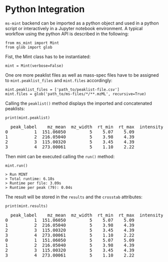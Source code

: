 # Python Integration

`ms-mint` backend can be imported as a python object and used in a python script or interactively in a Jupyter notebook environment. A typical workflow using the python API is described in the following:

    from ms_mint import Mint
    from glob import glob


Fist, the Mint class has to be instantiated:

    mint = Mint(verbose=False)

One ore more peaklist files as well as mass-spec files have to be assigned to `mint.peaklist_files` and `mint.files` accordingly:

    mint.peaklist_files = ['path_to/peaklist-file.csv']
    mint.files = glob('path_to/ms-files/*/**.mzML', recursive=True)

Calling the `peaklist()` method displays the imported and concatenated peaklists:

    print(mint.peaklist)

<pre>
  peak_label    mz_mean  mz_width  rt_min  rt_max  intensity_threshold                peaklist
0          1  151.06050         5    5.07    5.09                    0  ./data/peaklist_v0.csv
1          2  216.05040         5    3.98    4.39                    0  ./data/peaklist_v0.csv
2          3  115.00320         5    3.45    4.39                    0  ./data/peaklist_v0.csv
3          4  273.00061         5    1.10    2.22                    0  ./data/peaklist_v0.csv
</pre>

Then mint can be executed calling the `run()` method:

    mint.run()

    > Run MINT
    > Total runtime: 6.18s
    > Runtime per file: 3.09s
    > Runtime per peak (79): 0.04s



The result will be stored in the `results` and the `crosstab` attributes:

    print(mint.results)

<pre>
  peak_label    mz_mean  mz_width  rt_min  rt_max  intensity_threshold                peaklist     peak_area            ms_file ms_path  file_size  intensity_sum
0          1  151.06050         5    5.07    5.09                    0  ./data/peaklist_v0.csv  2.879748e+03  ./data/test.mzXML  ./data  14.201964   5.607296e+10
1          2  216.05040         5    3.98    4.39                    0  ./data/peaklist_v0.csv  4.892307e+05  ./data/test.mzXML  ./data  14.201964   5.607296e+10
2          3  115.00320         5    3.45    4.39                    0  ./data/peaklist_v0.csv  3.916772e+07  ./data/test.mzXML  ./data  14.201964   5.607296e+10
3          4  273.00061         5    1.10    2.22                    0  ./data/peaklist_v0.csv  6.862484e+06  ./data/test.mzXML  ./data  14.201964   5.607296e+10
0          1  151.06050         5    5.07    5.09                    0  ./data/peaklist_v0.csv  2.879748e+03  ./data/test.mzXML  ./data  14.201964   5.607296e+10
1          2  216.05040         5    3.98    4.39                    0  ./data/peaklist_v0.csv  4.892307e+05  ./data/test.mzXML  ./data  14.201964   5.607296e+10
2          3  115.00320         5    3.45    4.39                    0  ./data/peaklist_v0.csv  3.916772e+07  ./data/test.mzXML  ./data  14.201964   5.607296e+10
3          4  273.00061         5    1.10    2.22                    0  ./data/peaklist_v0.csv  6.862484e+06  ./data/test.mzXML  ./data  14.201964   5.607296e+10
</pre>

